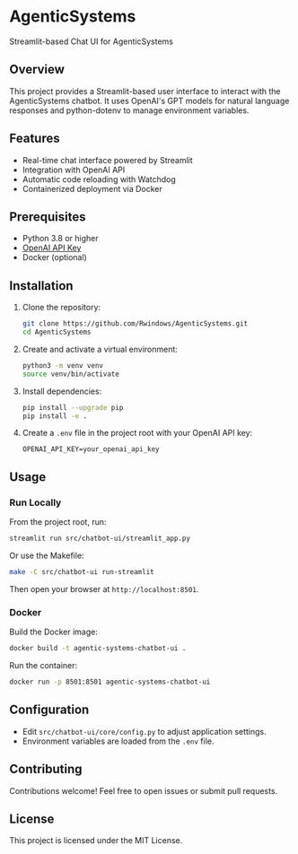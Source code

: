 # AgenticSystems

Streamlit-based Chat UI for AgenticSystems

## Overview

This project provides a Streamlit-based user interface to interact with the AgenticSystems chatbot. It uses OpenAI's GPT models for natural language responses and python-dotenv to manage environment variables.

## Features

- Real-time chat interface powered by Streamlit
- Integration with OpenAI API
- Automatic code reloading with Watchdog
- Containerized deployment via Docker

## Prerequisites

- Python 3.8 or higher
- [OpenAI API Key](https://platform.openai.com/)
- Docker (optional)

## Installation

1. Clone the repository:
   ```bash
   git clone https://github.com/Rwindows/AgenticSystems.git
   cd AgenticSystems
   ```

2. Create and activate a virtual environment:
   ```bash
   python3 -m venv venv
   source venv/bin/activate
   ```

3. Install dependencies:
   ```bash
   pip install --upgrade pip
   pip install -e .
   ```

4. Create a `.env` file in the project root with your OpenAI API key:
   ```dotenv
   OPENAI_API_KEY=your_openai_api_key
   ```

## Usage

### Run Locally

From the project root, run:

```bash
streamlit run src/chatbot-ui/streamlit_app.py
```

Or use the Makefile:

```bash
make -C src/chatbot-ui run-streamlit
```

Then open your browser at `http://localhost:8501`.

### Docker

Build the Docker image:

```bash
docker build -t agentic-systems-chatbot-ui .
```

Run the container:

```bash
docker run -p 8501:8501 agentic-systems-chatbot-ui
```

## Configuration

- Edit `src/chatbot-ui/core/config.py` to adjust application settings.
- Environment variables are loaded from the `.env` file.

## Contributing

Contributions welcome! Feel free to open issues or submit pull requests.

## License

This project is licensed under the MIT License.